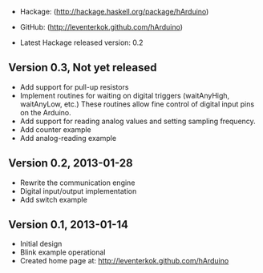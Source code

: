 * Hackage: (http://hackage.haskell.org/package/hArduino)
* GitHub:  (http://leventerkok.github.com/hArduino)

* Latest Hackage released version: 0.2

## Version 0.3, Not yet released

 * Add support for pull-up resistors
 * Implement routines for waiting on digital triggers (waitAnyHigh,
   waitAnyLow, etc.) These routines allow fine control of digital
   input pins on the Arduino.
 * Add support for reading analog values and setting sampling
   frequency.
 * Add counter example
 * Add analog-reading example

## Version 0.2, 2013-01-28

 * Rewrite the communication engine
 * Digital input/output implementation
 * Add switch example

## Version 0.1, 2013-01-14

 * Initial design
 * Blink example operational
 * Created home page at: http://leventerkok.github.com/hArduino 
